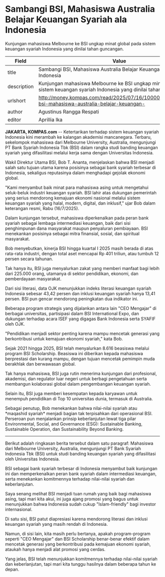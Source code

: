 # Sambangi BSI, Mahasiswa Australia Belajar Keuangan Syariah ala Indonesia

Kunjungan mahasiswa Melbourne ke BSI ungkap minat global pada sistem keuangan syariah Indonesia yang dinilai tahan guncangan.

| Field       | Value                                                       |
|-------------|-------------------------------------------------------------|
| title       | Sambangi BSI, Mahasiswa Australia Belajar Keuangan Syariah ala Indonesia |
| description | Kunjungan mahasiswa Melbourne ke BSI ungkap minat global pada sistem keuangan syariah Indonesia yang dinilai tahan guncangan. |
| urlshort    | http://money.kompas.com/read/2025/07/16/100000226/sambangi-bsi-mahasiswa-australia-belajar-keuangan- |
| author      | Agustinus Rangga Respati |
| editor      | Aprillia Ika |

**JAKARTA, KOMPAS.com** -- Ketertarikan terhadap sistem keuangan syariah Indonesia kini merambah ke kalangan akademisi mancanegara. Terbaru, sekelompok mahasiswa dari Melbourne University, Australia, mengunjungi PT Bank Syariah Indonesia Tbk (BSI) dalam rangka studi banding keuangan syariah yang difasilitasi melalui kerja sama dengan Universitas Indonesia.

Wakil Direktur Utama BSI, Bob T. Ananta, menjelaskan bahwa BSI menjadi salah satu tujuan utama karena posisinya sebagai bank syariah terbesar di Indonesia, sekaligus reputasinya dalam menghadapi gejolak ekonomi global.

"Kami menyambut baik minat para mahasiswa asing untuk mengetahui seluk-beluk industri keuangan syariah. BSI lahir atas dukungan pemerintah yang serius mendorong kemajuan ekonomi nasional melalui sistem keuangan syariah yang halal, modern, digital, dan inklusif," ujar Bob dalam keterangan resmi, Rabu (16/7/2025).

Dalam kunjungan tersebut, mahasiswa diperkenalkan pada peran bank syariah sebagai lembaga intermediasi keuangan, baik dari sisi penghimpunan dana masyarakat maupun penyaluran pembiayaan. BSI menekankan posisinya sebagai mitra finansial, sosial, dan spiritual masyarakat.

Bob menyebutkan, kinerja BSI hingga kuartal I 2025 masih berada di atas rata-rata industri, dengan total aset mencapai Rp 401 triliun, atau tumbuh 12 persen secara tahunan.

Tak hanya itu, BSI juga menyalurkan zakat yang memberi manfaat bagi lebih dari 225.000 orang, utamanya di sektor pendidikan, ekonomi, dan pemberdayaan masyarakat.

Dari sisi literasi, data OJK menunjukkan indeks literasi keuangan syariah Indonesia sebesar 43,42 persen dan inklusi keuangan syariah hanya 13,41 persen. BSI pun gencar mendorong peningkatan dua indikator ini.

Beberapa program strategis yang dijalankan antara lain "CEO Mengajar" di berbagai universitas, partisipasi dalam BSI International Expo, dan dukungan terhadap acara ISEF yang digagas Bank Indonesia serta SYAFIF oleh OJK.

"Pendidikan menjadi sektor penting karena mampu mencetak generasi yang berkontribusi untuk kemajuan ekonomi syariah," kata Bob.

Sejak 2021 hingga 2025, BSI telah menyalurkan 8.616 beasiswa melalui program BSI Scholarship. Beasiswa ini diberikan kepada mahasiswa berprestasi dan kurang mampu, dengan tujuan mencetak pemimpin muda berakhlak dan berwawasan global.

Tak hanya mahasiswa, BSI juga rutin menerima kunjungan dari profesional, akademisi, dan regulator luar negeri untuk berbagi pengetahuan serta membangun kolaborasi global dalam pengembangan keuangan syariah.

Selain itu, BSI juga memberi kesempatan kepada karyawan untuk menempuh pendidikan di Top 10 universitas dunia, termasuk di Australia.

Sebagai penutup, Bob menekankan bahwa nilai-nilai syariah atau \*maqashid syariah\* menjadi bagian tak terpisahkan dari operasional BSI. Perseroan pun menjalankan prinsip keberlanjutan lewat tiga pilar Environmental, Social, and Governance (ESG): Sustainable Banking, Sustainable Operation, dan Sustainability Beyond Banking.

---
Berikut adalah ringkasan berita tersebut dalam satu paragraf: Mahasiswa dari Melbourne University, Australia, mengunjungi PT Bank Syariah Indonesia Tbk (BSI) untuk studi banding keuangan syariah yang difasilitasi oleh Universitas Indonesia.

 BSI sebagai bank syariah terbesar di Indonesia menyambut baik kunjungan ini dan memperkenalkan peran bank syariah dalam intermediasi keuangan, serta menekankan komitmennya terhadap nilai-nilai syariah dan keberlanjutan.



Saya senang melihat BSI menjadi tuan rumah yang baik bagi mahasiswa asing, tapi mari kita akui, ini juga ajang promosi yang bagus untuk menunjukkan bahwa Indonesia sudah cukup "Islam-friendly" bagi investor internasional.

 Di satu sisi, BSI patut diapresiasi karena mendorong literasi dan inklusi keuangan syariah yang masih rendah di Indonesia.

 Namun, di sisi lain, kita masih perlu bertanya, apakah program-program seperti "CEO Mengajar" dan BSI Scholarship benar-benar efektif dalam mencetak generasi yang berkontribusi pada kemajuan ekonomi syariah, ataukah hanya menjadi alat promosi yang cerdas.

 Yang jelas, BSI telah menunjukkan komitmennya terhadap nilai-nilai syariah dan keberlanjutan, tapi mari kita tunggu hasilnya dalam beberapa tahun ke depan.
